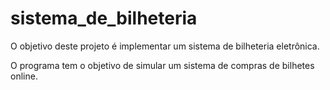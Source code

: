 # sistema_de_bilheteria
O objetivo deste projeto é implementar um sistema de bilheteria eletrônica.

O programa tem o objetivo de simular um sistema de compras de bilhetes online. 
